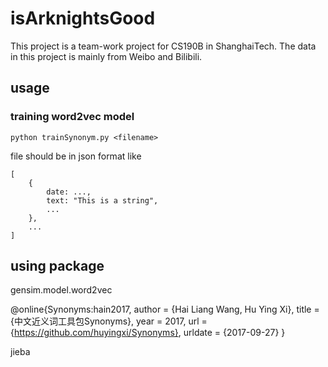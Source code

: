 # isArknightsGood

This project is a team-work project for CS190B in ShanghaiTech.
The data in this project is mainly from Weibo and Bilibili.

## usage

### training word2vec model

    python trainSynonym.py <filename>

file should be in json format like

    [
        {
            date: ...,
            text: "This is a string",
            ...
        },
        ...
    ]

## using package

gensim.model.word2vec

@online{Synonyms:hain2017,
  author = {Hai Liang Wang, Hu Ying Xi},
  title = {中文近义词工具包Synonyms},
  year = 2017,
  url = {https://github.com/huyingxi/Synonyms},
  urldate = {2017-09-27}
}

jieba